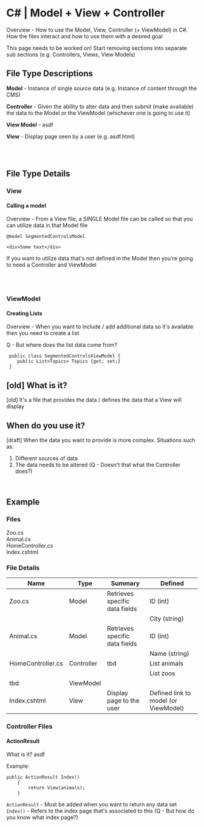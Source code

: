 # C# | Model + View + Controller

Overview - How to use the Model, View, Controller (+ ViewModel) in C#. How the files interact and how to use them with a desired goal 


<span class="warning">
This page needs to be worked on! Start removing sections into separate sub sections (e.g. Controllers, Views, View Models)
</span>

## File Type Descriptions

**Model** - Instance of single source data (e.g. Instance of content through the CMS)  

**Controller** - Given the ability to alter data and then submit (make available) the data to the Model or the ViewModel (whichever one is going to use it) 

**View Model** - asdf  

**View** - Display page seen by a user (e.g. asdf.html)

<br><br>

## File Type Details

### View

#### Calling a model
Overview - From a View file, a SINGLE Model file can be called so that you can utilize data in that Model file

```
@model SegmentedControlsModel

<div>Some text</div>
```
If you want to utilize data that's not defined in the Model then you're going to need a Controller and ViewModel

<br><br>


### ViewModel

#### Creating Lists
Overview - When you want to include / add additional data so it's available then you need to create a list

<span class="warning">Q - But where does the list data come from?</span>

```
 public class SegmentedControlsViewModel {
    public List<Topics> Topics {get; set;} 
 } 
```




## [old] What is it?

[old] It's a file that provides the data / defines the data that a View will display

## When do you use it?

[draft] When the data you want to provide is more complex. Situations such as:

1. Different sources of data
2. The data needs to be altered (Q - Doesn't that what the Controller does?)

<br>

## Example

### Files

Zoo.cs  
 Animal.cs  
 HomeController.cs  
 Index.cshtml

### File Details

| Name              | Type       | Summary                        | Defined                              |
| ----------------- | ---------- | ------------------------------ | ------------------------------------ |
| Zoo.cs            | Model      | Retrieves specific data fields | ID (int)                             |
|                   |            |                                | City (string)                        |
| Animal.cs         | Model      | Retrieves specific data fields | ID (int)                             |
|                   |            |                                | Name (string)                        |
| HomeController.cs | Controller | tbd                            | List animals                         |
|                   |            |                                | List zoos                            |
| tbd               | ViewModel  |                                |                                      |
| Index.cshtml      | View       | Display page to the user       | Defined link to model (or ViewModel) |

### Controller Files

#### ActionResult

What is it?
asdf

Example:

```
public ActionResult Index()
    {
        return View(animals);
    }
```

`ActionResult` - Must be added when you want to return any data set  
`Index()` - Refers to the index page that's associated to this (Q - But how do you know what index page?)
